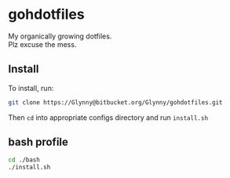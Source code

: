 # gohdotfiles

My organically growing dotfiles.  
Plz excuse the mess.

## Install

To install, run:
```bash
git clone https://Glynny@bitbucket.org/Glynny/gohdotfiles.git
```

Then ```cd``` into appropriate configs directory and run ```install.sh```

## bash profile
```bash
cd ./bash
./install.sh
```
